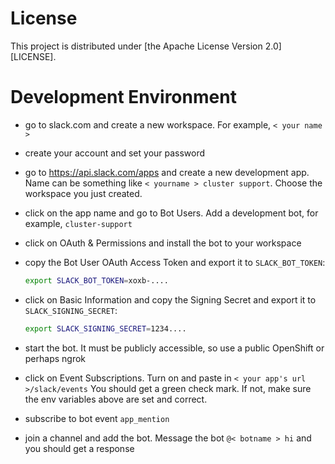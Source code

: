 # License

This project is distributed under [the Apache License Version 2.0][LICENSE].

# Development Environment

* go to slack.com and create a new workspace. For example, `< your name >`
* create your account and set your password
* go to https://api.slack.com/apps and create a new development app. Name can be something like `< yourname > cluster support`. Choose the workspace you just created.
* click on the app name and go to Bot Users. Add a development bot, for example, `cluster-support`
* click on OAuth & Permissions and install the bot to your workspace
* copy the Bot User OAuth Access Token and export it to `SLACK_BOT_TOKEN`:

    ```sh
    export SLACK_BOT_TOKEN=xoxb-....
    ```

* click on Basic Information and copy the Signing Secret and export it to `SLACK_SIGNING_SECRET`:

    ```sh
    export SLACK_SIGNING_SECRET=1234....
    ```

* start the bot. It must be publicly accessible, so use a public OpenShift or perhaps ngrok
* click on Event Subscriptions. Turn on and paste in `< your app's url >/slack/events` You should get a green check mark. If not, make sure the env variables above are set and correct.
* subscribe to bot event `app_mention`
* join a channel and add the bot. Message the bot `@< botname > hi` and you should get a response
